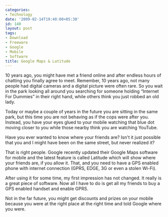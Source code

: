 ```yaml
---
categories:
- Technology
date: '2009-02-14T19:40:00+05:30'
id: 140
layout: post
tags:
- Download
- Freeware
- Google
- Mobile
- Software
title: Google Maps & Latitude
---
```


10 years ago, you might have met a friend online and after endless hours of chatting you finally agree to meet. Remember, 10 years ago, not many people had digital cameras and a digital picture were often rare. So you wait in the park looking all around you searching for someone holding “Internet For Dummies” in their right hand, while others think you just robbed an old lady.

Today or maybe a couple of years in the future you are sitting in the same park, but this time you are not behaving as if the cops were after you. Instead, you have your eyes glued to your mobile watching that blue dot moving closer to you while those nearby think you are watching YouTube.

Have you ever wanted to know where your friends are? Isn't it just possible that you and I might have been on the same street, but never realized it?

That is right people. Google recently updated their Google Maps software for mobile and the latest feature is called Latitude which will show where your friends are, if you allow it. That, and you need to have a GPS enabled phone with internet connection (GPRS, EDGE, 3G or even a stolen Wi-Fi).

After using it for some time, my first impression has not changed. It really is a great piece of software. Now all I have to do is get all my friends to buy a GPS enabled handset and enable GPRS.

Not in the far future, you might get discounts and prizes on your mobile because you were at the right place at the right time and told Google where you were.
